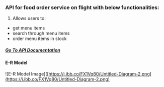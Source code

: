 ### API for food order service on flight with below functionalities:
1. Allows users to:
* get menu items
* search through menu items
* order menu items in stock

##### [Go To API Documentation](https://documenter.getpostman.com/view/10301892/T1DmDJfL?version=latest)

#### E-R Model 
![E-R Model Image]([https://i.ibb.co/FX1Vq80/Untitled-Diagram-2.png](https://i.ibb.co/FX1Vq80/Untitled-Diagram-2.png)